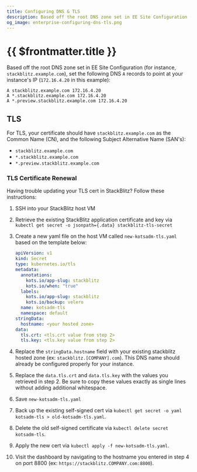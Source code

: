 ```yaml
---
title: Configuring DNS & TLS
description: Based off the root DNS zone set in EE Site Configuration (for instance, `stackblitz.example.com`), set the following DNS `A` records to point at your instance's IP.
og_image: enterprise-configuring-dns-tls.png
---
```


# {{ $frontmatter.title }}

Based off the root DNS zone set in EE Site Configuration (for instance, `stackblitz.example.com`), set the following DNS `A` records to point at your instance's IP (`172.16.4.20` in this example):

```
A stackblitz.example.com 172.16.4.20
A *.stackblitz.example.com 172.16.4.20
A *.preview.stackblitz.example.com 172.16.4.20
```

## TLS

For TLS, your certificate should have `stackblitz.example.com` as the Common Name (CN), and the following Subject Alternative Name (SAN's):

- `stackblitz.example.com`
- `*.stackblitz.example.com`
- `*.preview.stackblitz.example.com`

### TLS Certificate Renewal

Having trouble updating your TLS cert in StackBlitz? Follow these instructions:

1. SSH into your StackBlitz host VM

2. Retrieve the existing StackBlitz application certificate and key via `​kubectl get secret -o jsonpath={.data} stackblitz-tls-secret`

3. Create a new yaml file on the host VM called `new-kotsadm-tls.yaml` based on the template below:
    ```yaml
    apiVersion: v1
    kind: Secret
    type: kubernetes.io/tls
    metadata:
      annotations:
        kots.io/app-slug: stackblitz
        kots.io/when: "true"
      labels:
        kots.io/app-slug: stackblitz
        kots.io/backup: velero
      name: kotsadm-tls
      namespace: default
    stringData:
      hostname: <your hosted zone>
    data:
      tls.crt: <tls.crt value from step 2>
      tls.key: <tls.key value from step 2>
    ```

4. Replace the `stringData.hostname` field with your existing stackblitz hosted zone (ex: `stackblitz.[COMPANY].com`). This DNS name should already be configured properly for your instance.

5. Replace the `data.tls.crt` and `data.tls.key` with the values you retrieved in step 2. Be sure to copy these values exactly as single lines without adding additional whitespace.

6. Save `new-kotsadm-tls.yaml`

7. Back up the existing self-signed cert via `kubectl get secret -o yaml kotsadm-tls > old-kotsadm-tls.yaml`.

8. Delete the old self-signed certificate via `kubectl delete secret kotsadm-tls`.

9. Apply the new cert via `kubectl apply -f new-kotsadm-tls.yaml`.

10. Visit the dashboard by navigating to the hostname you entered in step 4 on port 8800 (ex: `https://stackblitz.COMPANY.com:8800`).
